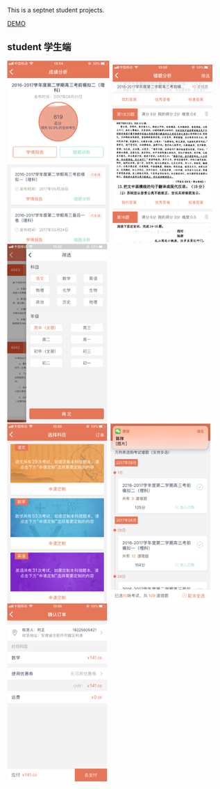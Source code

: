 This is a septnet student projects.

[DEMO](https://youtu.be/LPIh65inWR8)
## student 学生端
<img src="resources/d1.PNG" width="235"/>&nbsp;
<img src="resources/d2.PNG" width="230"/>&nbsp;
<img src="resources/d3.PNG" width="230"/>&nbsp;
</br>
<img src="resources/d4.PNG" width="230"/>&nbsp;
<img src="resources/d5.PNG" width="230"/>&nbsp;
<img src="resources/d6.PNG" width="230"/>&nbsp;
